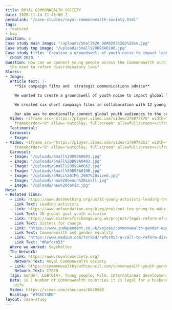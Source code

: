```yaml
---
title: ROYAL COMMONWEALTH SOCIETY
date: 2020-11-14 11:46:00 Z
permalink: "/case-studies/royal-commonwealth-society.html"
tags:
- featured
- big
position: 2
Case study main image: "/uploads/Small%20_98A0295%202%20sm.jpg"
Case study top image: "/uploads/Small%20D98A0100.jpg"
Case study title: 'Creating a groundswell of youth noise to impact leaders attending
  CHOGM 2020. '
Question: How can we connect young people across the Commonwealth with activists and
  the need to reform discriminatory laws?
Blocks:
- Image: 
  Article text: |-
    **Six campaign films and  strategic communications advice**

    We wanted to create a groundswell of youth noise to impact global leaders attending CHOGM 2020, and highlight the need to urgently reform discriminatory colonial era laws.

    We created six short campaign films in collaboration with 12 young activists from across the Commonwealth, to share their stories and amplify their voices to the growing movement for change.

    Our aim was to emotionally connect global youth audiences to the campaign through individual stories and beautiful imagery that celebrated and amplified these incredible activists - young people determined to create change for the next generation across the Commonwealth.
  Video: <iframe src="https://player.vimeo.com/video/379073876" width="640" height="360"
    frameborder="0" allow="autoplay; fullscreen" allowfullscreen></iframe>
  Testimonial: 
  Carousel:
  - Image: 
- Video: <iframe src="https://player.vimeo.com/video/379074251" width="640" height="360"
    frameborder="0" allow="autoplay; fullscreen" allowfullscreen></iframe>
  Carousel:
  - Image: "/uploads/Small%20D98A0693.jpg"
  - Image: "/uploads/Small%20D98A0403.jpg"
  - Image: "/uploads/Small%20D98A0662.jpg"
  - Image: "/uploads/Small%20D98A0100.jpg"
  - Image: "/uploads/SMALL%20IMG_2907%20sized.jpg"
  - Image: "/uploads/new%20beach%20small.jpg"
  - Image: "/uploads/new%20david.jpg"
Meta:
- Related links:
  - Link: https://www.dosomething.org/us/11-young-activists-leading-the-way-for-lgbtq-equality
    Link Text: Leading activists
  - Link: https://www.unfoundation.org/blog/post/not-too-young-to-make-a-difference-young-leaders-are-leading-on-the-global-goals/
    Link Text: UN global goal youth activism
  - Link: https://www.sistersforchange.org.uk/project/legal-reform-of-discriminatory-laws-in-the-commonwealth/
    Link Text: Sisters for change
  - Link: 'https://www.independent.co.uk/voices/commonwealth-gender-equality-countries-women-rights-a9108381.html '
    Link Text: Commonwealth and gender equality
  - Link: 'https://www.medium.com/tsrkbd/reform53-a-call-to-reform-discriminatory-laws-of-the-commonwealth-countries-80553e37cc51 '
    Link Text: "#Reform53"
  Where we worked: Seychelles
  The Network:
  - Link: https://www.royalcwsociety.org/
    Network Text: Royal Commonwealth Society
  - Link: https://commonwealthyouthcouncil.com/commonwealth-youth-gender-equality-network/
    Network Text: CYGEN
  Tags: Gender, LGBTQIA+, Young people, Film, International development
  Data: 18 | Number of Commonwealth countries it is legal for a husband to rape his
    wife
  Video: https://vimeo.com/showcase/6648948
  Hashtag: "#TGSCYGEN"
layout: case-study
---
```


